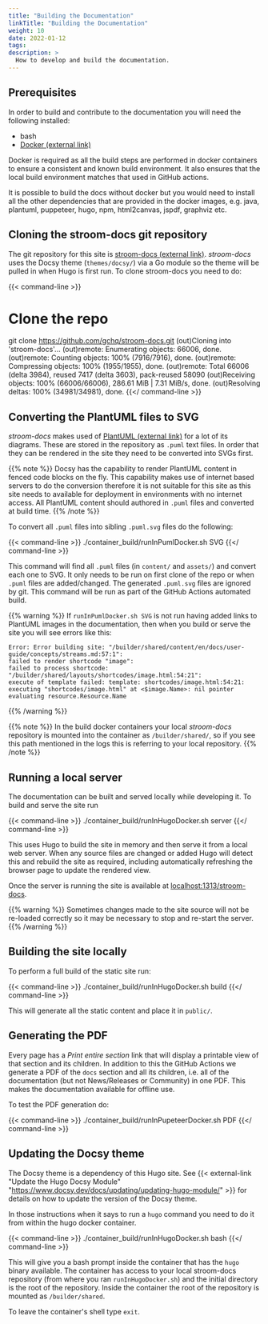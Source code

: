```yaml
---
title: "Building the Documentation"
linkTitle: "Building the Documentation"
weight: 10
date: 2022-01-12
tags: 
description: >
  How to develop and build the documentation.
---
```



## Prerequisites

In order to build and contribute to the documentation you will need the following installed:

* bash
* [Docker (external link)](https://docs.docker.com/get-docker/)

Docker is required as all the build steps are performed in docker containers to ensure a consistent and known build environment.
It also ensures that the local build environment matches that used in GitHub actions.

It is possible to build the docs without docker but you would need to install all the other dependencies that are provided in the docker images, e.g. java, plantuml, puppeteer, hugo, npm, html2canvas, jspdf, graphviz etc.


## Cloning the stroom-docs git repository

The git repository for this site is [stroom-docs (external link)](https://github.com/gchq/stroom-docs).
_stroom-docs_ uses the Docsy theme (`themes/docsy/`) via a Go module so the theme will be pulled in when Hugo is first run.
To clone stroom-docs you need to do:

{{< command-line >}}
# Clone the repo
git clone https://github.com/gchq/stroom-docs.git
(out)Cloning into 'stroom-docs'...
(out)remote: Enumerating objects: 66006, done.
(out)remote: Counting objects: 100% (7916/7916), done.
(out)remote: Compressing objects: 100% (1955/1955), done.
(out)remote: Total 66006 (delta 3984), reused 7417 (delta 3603), pack-reused 58090
(out)Receiving objects: 100% (66006/66006), 286.61 MiB | 7.31 MiB/s, done.
(out)Resolving deltas: 100% (34981/34981), done.
{{</ command-line >}}


## Converting the PlantUML files to SVG

_stroom-docs_ makes used of [PlantUML (external link)](https://plantuml.com) for a lot of its diagrams.
These are stored in the repository as `.puml` text files.
In order that they can be rendered in the site they need to be converted into SVGs first.

{{% note %}}
Docsy has the capability to render PlantUML content in fenced code blocks on the fly.
This capability makes use of internet based servers to do the conversion therefore it is not suitable for this site as this site needs to available for deployment in environments with no internet access.
All PlantUML content should authored in `.puml` files and converted at build time.
{{% /note %}}

To convert all `.puml` files into sibling `.puml.svg` files do the following:

{{< command-line >}}
./container_build/runInPumlDocker.sh SVG
{{</ command-line >}}

This command will find all `.puml` files (in `content/` and `assets/`) and convert each one to SVG.
It only needs to be run on first clone of the repo or when `.puml` files are added/changed.
The generated `.puml.svg` files are ignored by git.
This command will be run as part of the GitHub Actions automated build.

{{% warning %}}
If `runInPumlDocker.sh SVG` is not run having added links to PlantUML images in the documentation, then when you build or serve the site you will see errors like this:

```text
Error: Error building site: "/builder/shared/content/en/docs/user-guide/concepts/streams.md:57:1":
failed to render shortcode "image":
failed to process shortcode: "/builder/shared/layouts/shortcodes/image.html:54:21":
execute of template failed: template: shortcodes/image.html:54:21:
executing "shortcodes/image.html" at <$image.Name>: nil pointer evaluating resource.Resource.Name
```
{{% /warning %}}


{{% note %}}
In the build docker containers your local _stroom-docs_ repository is mounted into the container as `/builder/shared/`, so if you see this path mentioned in the logs this is referring to your local repository.
{{% /note %}}


## Running a local server

The documentation can be built and served locally while developing it.
To build and serve the site run

{{< command-line >}}
./container_build/runInHugoDocker.sh server
{{</ command-line >}}

This uses Hugo to build the site in memory and then serve it from a local web server.
When any source files are changed or added Hugo will detect this and rebuild the site as required, including automatically refreshing the browser page to update the rendered view.

Once the server is running the site is available at [localhost:1313/stroom-docs](http://localhost:1313/stroom-docs).

{{% warning %}}
Sometimes changes made to the site source will not be re-loaded correctly so it may be necessary to stop and re-start the server.
{{% /warning %}}


## Building the site locally

To perform a full build of the static site run:

{{< command-line >}}
./container_build/runInHugoDocker.sh build
{{</ command-line >}}

This will generate all the static content and place it in `public/`.


## Generating the PDF

Every page has a _Print entire section_ link that will display a printable view of that section and its children.
In addition to this the GitHub Actions we generate a PDF of the `docs` section and all its children, i.e. all of the documentation (but not News/Releases or Community) in one PDF.
This makes the documentation available for offline use.

To test the PDF generation do:

{{< command-line >}}
./container_build/runInPupeteerDocker.sh PDF
{{</ command-line >}}


## Updating the Docsy theme

The Docsy theme is a dependency of this Hugo site. See {{< external-link "Update the Hugo Docsy Module" "https://www.docsy.dev/docs/updating/updating-hugo-module/" >}} for details on how to update the version of the Docsy theme.

In those instructions when it says to run a `hugo` command you need to do it from within the hugo docker container.

{{< command-line >}}
./container_build/runInHugoDocker.sh bash
{{</ command-line >}}

This will give you a bash prompt inside the container that has the `hugo` binary available.
The container has access to your local stroom-docs repository (from where you ran `runInHugoDocker.sh`) and the initial directory is the root of the repository.
Inside the container the root of the repository is mounted as `/builder/shared`.

To leave the container's shell type `exit`.
